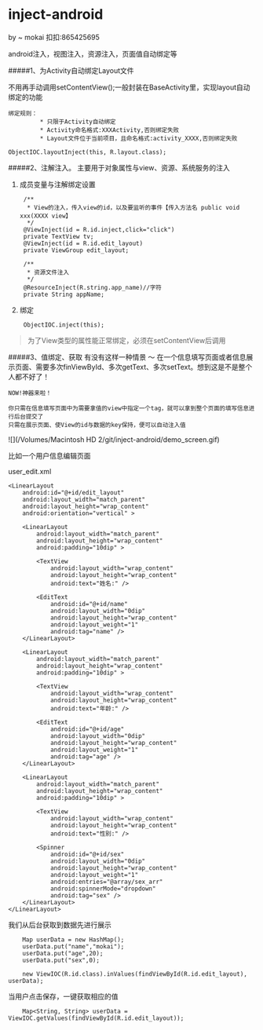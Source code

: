 inject-android
==============

by ~ mokai
扣扣:865425695

android注入，视图注入，资源注入，页面值自动绑定等 

#####1、为Activity自动绑定Layout文件 

不用再手动调用setContentView();一般封装在BaseActivity里，实现layout自动绑定的功能 

	绑定规则：
			 * 只限于Activity自动绑定
			 * Activity命名格式:XXXActivity,否则绑定失败
			 * Layout文件位于当前项目，且命名格式:activity_XXXX,否则绑定失败
		
	ObjectIOC.layoutInject(this, R.layout.class);


#####2、注解注入。
主要用于对象属性与view、资源、系统服务的注入


1. 成员变量与注解绑定设置

		/**
		 * View的注入，传入view的id，以及要监听的事件【传入方法名 public void xxx(XXXX view】
		 */
		@ViewInject(id = R.id.inject,click="click")
		private TextView tv;
		@ViewInject(id = R.id.edit_layout)
		private ViewGroup edit_layout;
		
		/**
		 * 资源文件注入
		 */
		@ResourceInject(R.string.app_name)//字符
		private String appName;
	
	
2. 绑定
	
		ObjectIOC.inject(this);
	
>为了View类型的属性能正常绑定，必须在setContentView后调用


#####3、值绑定、获取 
有没有这样一种情景 ～ 在一个信息填写页面或者信息展示页面、需要多次finViewById、多次getText、多次setText。想到这是不是整个人都不好了！

	NOW!神器来啦！

	你只需在信息填写页面中为需要拿值的view中指定一个tag，就可以拿到整个页面的填写信息进行后台提交了
	只需在展示页面、使View的id与数据的key保持，便可以自动注入值
		
![](/Volumes/Macintosh HD 2/git/inject-android/demo_screen.gif)

比如一个用户信息编辑页面

user_edit.xml

<LinearLayout xmlns:android="http://schemas.android.com/apk/res/android"
    xmlns:tools="http://schemas.android.com/tools"
    android:layout_width="match_parent"
    android:layout_height="match_parent"
    android:orientation="vertical" >

    <LinearLayout
        android:id="@+id/edit_layout"
        android:layout_width="match_parent"
        android:layout_height="wrap_content"
        android:orientation="vertical" >

        <LinearLayout
            android:layout_width="match_parent"
            android:layout_height="wrap_content"
            android:padding="10dip" >

            <TextView
                android:layout_width="wrap_content"
                android:layout_height="wrap_content"
                android:text="姓名:" />

            <EditText
                android:id="@+id/name"
                android:layout_width="0dip"
                android:layout_height="wrap_content"
                android:layout_weight="1"
                android:tag="name" />
        </LinearLayout>

        <LinearLayout
            android:layout_width="match_parent"
            android:layout_height="wrap_content"
            android:padding="10dip" >

            <TextView
                android:layout_width="wrap_content"
                android:layout_height="wrap_content"
                android:text="年龄:" />

            <EditText
                android:id="@+id/age"
                android:layout_width="0dip"
                android:layout_height="wrap_content"
                android:layout_weight="1"
                android:tag="age" />
        </LinearLayout>

        <LinearLayout
            android:layout_width="match_parent"
            android:layout_height="wrap_content"
            android:padding="10dip" >

            <TextView
                android:layout_width="wrap_content"
                android:layout_height="wrap_content"
                android:text="性别:" />

            <Spinner
                android:id="@+id/sex"
                android:layout_width="0dip"
                android:layout_height="wrap_content"
                android:layout_weight="1"
                android:entries="@array/sex_arr"
                android:spinnerMode="dropdown"
                android:tag="sex" />
        </LinearLayout>
    </LinearLayout>
</LinearLayout>

我们从后台获取到数据先进行展示
		
		Map userData = new HashMap();
		userData.put("name","mokai");
		userData.put("age",20);
		userData.put("sex",0);
		
		new ViewIOC(R.id.class).inValues(findViewById(R.id.edit_layout), userData);
		
当用户点击保存，一键获取相应的值
		
		Map<String, String> userData = ViewIOC.getValues(findViewById(R.id.edit_layout));
		